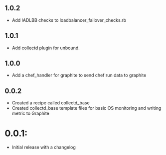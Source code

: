 ## 1.0.2
* Add IADLBB checks to loadbalancer_failover_checks.rb

## 1.0.1
* Add collectd plugin for unbound.

## 1.0.0
* Add a chef_handler for graphite to send chef run data to graphite

## 0.0.2
* Created a recipe called collectd_base
* Created collectd_base template files for basic OS monitoring and writing metric to Graphite

# 0.0.1:
* Initial release with a changelog
